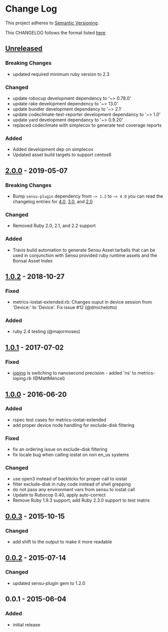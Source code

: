 # Change Log
This project adheres to [Semantic Versioning](http://semver.org/).

This CHANGELOG follows the format listed [here](https://github.com/sensu-plugins/community/blob/master/HOW_WE_CHANGELOG.md)

## [Unreleased]
### Breaking Changes
- updated required minimum ruby version to 2.3

### Changed 
- update robocup development dependency to '~> 0.78.0'
- update rake development dependency to '~> 13.0'
- update bundler development dependancy to '~> 2.1'
- update codeclimate-test-reporter development dependancy to '~> 1.0'
- update yard development dependancy to '~> 0.9.20'
- replaced codeclimate with simplecov to generate test coverage reports

### Added
- Added development dep on simplecov 
- Updated asset build targets to support centos6

## [2.0.0] - 2019-05-07
### Breaking Changes
- Bump `sensu-plugin` dependency from `~> 1.2` to `~> 4.0` you can read the changelog entries for [4.0](https://github.com/sensu-plugins/sensu-plugin/blob/master/CHANGELOG.md#400---2018-02-17), [3.0](https://github.com/sensu-plugins/sensu-plugin/blob/master/CHANGELOG.md#300---2018-12-04), and [2.0](https://github.com/sensu-plugins/sensu-plugin/blob/master/CHANGELOG.md#v200---2017-03-29)

### Changed
- Removed Ruby 2.0, 2.1, and 2.2 support

### Added
- Travis build automation to generate Sensu Asset tarballs that can be used in conjunction with Sensu provided ruby runtime assets and the Bonsai Asset Index

## [1.0.2] - 2018-10-27
### Fixed
- metrics-iostat-extended.rb: Changes ouput in device session from 'Device:' to 'Device'. Fix issue  #12 (@dmichelotto)

### Added
- ruby 2.4 testing (@majormoses)

## [1.0.1] - 2017-07-02
### Fixed
- [ioping](https://github.com/koct9i/ioping) is switching to nanosecond precision - added 'ns' to metrics-ioping.rb (@MattMencel)

## [1.0.0] - 2016-06-20
### Added
- rspec test cases for metrics-iostat-extended
- add proper device node handling for exclude-disk filtering

### Fixed
- fix an ordering issue on exclude-disk filtering
- fix locale bug when calling iostat on non en_us systems

### Changed
- use open3 instead of backticks for proper call to iostat
- filter exclude-disk in ruby code instead of shell grepping
- do not pass any environment vars from sensu to iostat call
- Update to Rubocop 0.40, apply auto-correct
- Remove Ruby 1.9.3 support; add Ruby 2.3.0 support to test matrix

## [0.0.3] - 2015-10-15
### Changed
- add shift to the output to make it more readable

## [0.0.2] - 2015-07-14
### Changed
- updated sensu-plugin gem to 1.2.0

## 0.0.1 - 2015-06-04
### Added
- initial release

[Unreleased]: https://github.com/sensu-plugins/sensu-plugins-io-checks/compare/2.0.0...HEAD
[2.0.0]: https://github.com/sensu-plugins/sensu-plugins-io-checks/compare/1.0.2...2.0.0
[1.0.2]: https://github.com/sensu-plugins/sensu-plugins-io-checks/compare/1.0.1...1.0.2
[1.0.1]: https://github.com/sensu-plugins/sensu-plugins-io-checks/compare/1.0.0...1.0.1
[1.0.0]: https://github.com/sensu-plugins/sensu-plugins-io-checks/compare/0.0.3...1.0.0
[0.0.3]: https://github.com/sensu-plugins/sensu-plugins-io-checks/compare/0.0.2...0.0.3
[0.0.2]: https://github.com/sensu-plugins/sensu-plugins-io-checks/compare/0.0.1...0.0.2
